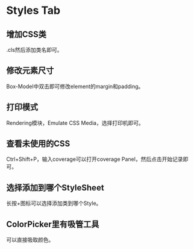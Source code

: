 # Styles Tab

## 增加CSS类

.cls然后添加类名即可。

## 修改元素尺寸

Box-Model中双击即可修改element的margin和padding。

## 打印模式

Rendering模块，Emulate CSS Media，选择打印机即可。

## 查看未使用的CSS

Ctrl+Shift+P，输入coverage可以打开coverage Panel，然后点击开始记录即可。

## 选择添加到哪个StyleSheet

长按+图标可以选择添加类到哪个Style。

## ColorPicker里有吸管工具

可以直接吸取颜色。